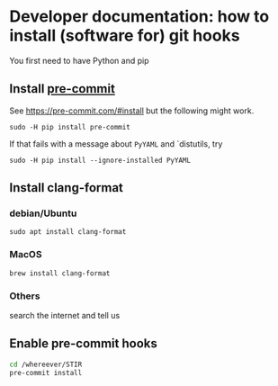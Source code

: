 # Developer documentation: how to install (software for) git hooks

You first need to have Python and pip

## Install [pre-commit](https://pre-commit.com)
See https://pre-commit.com/#install but the following might work.

    sudo -H pip install pre-commit

If that fails with a message about `PyYAML` and `distutils, try

    sudo -H pip install --ignore-installed PyYAML

## Install clang-format
### debian/Ubuntu
    sudo apt install clang-format
### MacOS
    brew install clang-format
### Others
search the internet and tell us

## Enable pre-commit hooks
```sh
cd /whereever/STIR
pre-commit install
```

